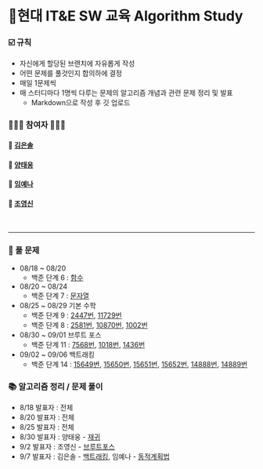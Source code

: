 # __💪현대 IT&E SW 교육 Algorithm Study__


### __☑️ 규칙__
* 자신에게 할당된 브랜치에 자유롭게 작성
* 어떤 문제를 풀것인지 합의하에 결정
* 매일 1문제씩 
* 매 스터디마다 1명씩 다루는 문제의 알고리즘 개념과 관련 문제 정리 및 발표
  * Markdown으로 작성 후 깃 업로드

### __👨🏻‍💻 참여자 👩🏻‍💻__
#### 👩 [김은솔](https://github.com/hongsam123)
#### 👨 [양태웅](https://github.com/woongity)
#### 👩 [임예나](https://github.com/dpsk331)
#### 👨 [조영신](https://github.com/blossom4)

<br>

---

### __📝 풀 문제__
* 08/18 ~ 08/20 
  * 백준 단계 6 : [함수](https://www.acmicpc.net/step/5)
* 08/20 ~ 08/24 
  * 백준 단계 7 : [문자열](https://www.acmicpc.net/step/7)
* 08/25 ~ 08/29 기본 수학
  * 백준 단계 9 : [2447번](https://www.acmicpc.net/problem/2447), [11729번](https://www.acmicpc.net/problem/11729)
  * 백준 단계 8 : [2581번](https://www.acmicpc.net/problem/2581), [10870번](https://www.acmicpc.net/problem/10870), [1002번](https://www.acmicpc.net/problem/1002)
* 08/30 ~ 09/01 브루트 포스
  * 백준 단계 11 : [7568번](https://www.acmicpc.net/problem/7568), [1018번](https://www.acmicpc.net/problem/1018), [1436번](https://www.acmicpc.net/problem/1436) 
* 09/02 ~ 09/06 백트래킹
  * 백준 단계 14 : [15649번](https://www.acmicpc.net/problem/15649), [15650번](https://www.acmicpc.net/problem/15650), [15651번](https://www.acmicpc.net/problem/15651), [15652번](https://www.acmicpc.net/problem/15652), [14888번](https://www.acmicpc.net/problem/14888), [14889번](https://www.acmicpc.net/problem/14889)
  

### __📚 알고리즘 정리 / 문제 풀이__
* 8/18 발표자 : 전체
* 8/20 발표자 : 전체
* 8/25 발표자 : 전체
* 8/30 발표자 : 양태웅 - [재귀](https://github.com/woongity/Team_6_algorithm/blob/main/%EA%B0%9C%EB%85%90/recursion.md)
* 9/2 발표자 : 조영신 - [브루트포스](brute_force/brute_force.md)
* 9/7 발표자 : 김은솔 - [백트래킹](), 임예나 - [동적계획법](https://imyena.tistory.com/37)

